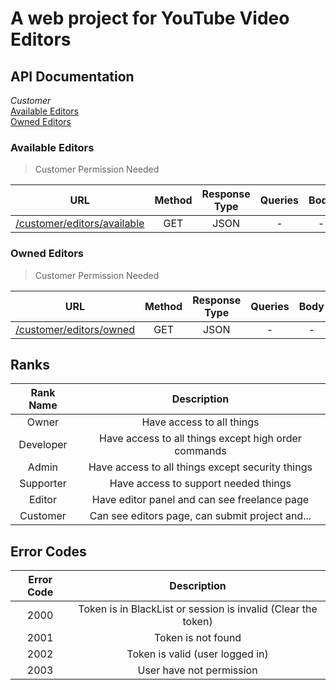 # A web project for YouTube Video Editors

## API Documentation

_Customer_\
[Available Editors](#available-editors)\
[Owned Editors](#owned-editors)

### Available Editors

> Customer Permission Needed

|                                        URL                                         | Method | Response Type | Queries | Body |
| :--------------------------------------------------------------------------------: | :----: | :-----------: | :-----: | :--: |
| [/customer/editors/available](/controllers/customer/availableEditorsController.js) |  GET   |     JSON      |    -    |  -   |

### Owned Editors

> Customer Permission Needed

|                                    URL                                     | Method | Response Type | Queries | Body |
| :------------------------------------------------------------------------: | :----: | :-----------: | :-----: | :--: |
| [/customer/editors/owned](/controllers/customer/ownedEditorsController.js) |  GET   |     JSON      |    -    |  -   |

## Ranks

| Rank Name |                     Description                      |
| :-------: | :--------------------------------------------------: |
|   Owner   |              Have access to all things               |
| Developer | Have access to all things except high order commands |
|   Admin   |   Have access to all things except security things   |
| Supporter |         Have access to support needed things         |
|  Editor   |     Have editor panel and can see freelance page     |
| Customer  |   Can see editors page, can submit project and...    |

## Error Codes

| Error Code |                          Description                          |
| :--------: | :-----------------------------------------------------------: |
|    2000    | Token is in BlackList or session is invalid (Clear the token) |
|    2001    |                      Token is not found                       |
|    2002    |                Token is valid (user logged in)                |
|    2003    |                   User have not permission                    |
